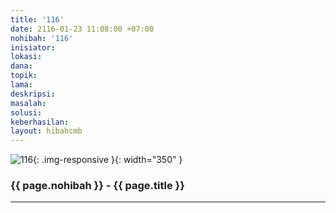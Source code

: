 ```yaml
---
title: '116'
date: 2116-01-23 11:08:00 +07:00
nohibah: '116'
inisiator:
lokasi:
dana:
topik:
lama:
deskripsi:
masalah:
solusi:
keberhasilan:
layout: hibahcmb
---
```


![116](/static/img/hibahcmb/116.png){: .img-responsive }{: width="350" }

### {{ page.nohibah }} - {{ page.title }}

---
